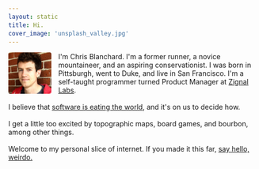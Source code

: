 ```yaml
---
layout: static
title: Hi.
cover_image: 'unsplash_valley.jpg'
---
```

<img src="/images/face_pic.png" height="84" class="selfie" style="border-radius: 4px; float:left; margin: 0 1em 0 0;"/> I'm Chris Blanchard. I'm a former runner, a novice mountaineer, and an aspiring conservationist. I was born in Pittsburgh, went to Duke, and live in San Francisco.
I'm a self-taught programmer turned Product Manager at [Zignal Labs](http://zignallabs.com/).
<br><br>
I believe that [software is eating the world](http://online.wsj.com/news/articles/SB10001424053111903480904576512250915629460), and it's on us to decide how.
<br><br>
I get a little too excited by topographic maps, board games, and bourbon, among other things.
<br><br>
Welcome to my personal slice of internet. If you made it this far, [say hello, weirdo.](mailto:c@chrisblanch.com)